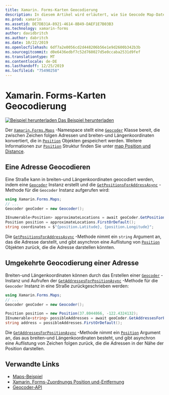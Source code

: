 ```yaml
---
title: Xamarin. Forms-Karten Geocodierung
description: In diesem Artikel wird erläutert, wie Sie Geocode Map-Daten mithilfe der xamarin. Forms. Maps Geocoder-Klasse Geocodieren und umkehren.
ms.prod: xamarin
ms.assetid: DE7DB31A-8921-4614-8B49-DAEF1E7B03B3
ms.technology: xamarin-forms
author: davidbritch
ms.author: dabritch
ms.date: 10/22/2019
ms.openlocfilehash: 6df7a2e0056cd2d448206b56e1e9d2600b342b3b
ms.sourcegitcommit: d0e6436edbf7c52d760027d5e0ccaba2531d9fef
ms.translationtype: MT
ms.contentlocale: de-DE
ms.lasthandoff: 12/25/2019
ms.locfileid: "75490258"
---
```

# <a name="xamarinforms-map-geocoding"></a>Xamarin. Forms-Karten Geocodierung

[![Beispiel herunterladen](~/media/shared/download.png) Das Beispiel herunterladen](https://docs.microsoft.com/samples/xamarin/xamarin-forms-samples/workingwithmaps)

Der [`Xamarin.Forms.Maps`](xref:Xamarin.Forms.Maps) -Namespace stellt eine [`Geocoder`](xref:Xamarin.Forms.Maps.Geocoder) Klasse bereit, die zwischen Zeichen folgen Adressen und breiten-und Längenkoordinaten konvertiert, die in [`Position`](xref:Xamarin.Forms.Maps.Position) Objekten gespeichert werden. Weitere Informationen zur [`Position`](xref:Xamarin.Forms.Maps.Position) Struktur finden Sie unter [map Position und Distance](position-distance.md).

## <a name="geocode-an-address"></a>Eine Adresse Geocodieren

Eine Straße kann in breiten-und Längenkoordinaten geocodiert werden, indem eine [`Geocoder`](xref:Xamarin.Forms.Maps.Geocoder) Instanz erstellt und die [`GetPositionsForAddressAsync`](xref:Xamarin.Forms.Maps.Geocoder.GetPositionsForAddressAsync*) -Methode für die `Geocoder` Instanz aufgerufen wird:

```csharp
using Xamarin.Forms.Maps;
// ...
Geocoder geoCoder = new Geocoder();

IEnumerable<Position> approximateLocations = await geoCoder.GetPositionsForAddressAsync("Pacific Ave, San Francisco, California");
Position position = approximateLocations.FirstOrDefault();
string coordinates = $"{position.Latitude}, {position.Longitude}";
```

Die [`GetPositionsForAddressAsync`](xref:Xamarin.Forms.Maps.Geocoder.GetPositionsForAddressAsync*) -Methode nimmt ein `string` Argument an, das die Adresse darstellt, und gibt asynchron eine Auflistung von [`Position`](xref:Xamarin.Forms.Maps.Position) Objekten zurück, die die Adresse darstellen könnten.

## <a name="reverse-geocode-an-address"></a>Umgekehrte Geocodierung einer Adresse

Breiten-und Längenkoordinaten können durch das Erstellen einer [`Geocoder`](xref:Xamarin.Forms.Maps.Geocoder) -Instanz und Aufrufen der [`GetAddressesForPositionAsync`](xref:Xamarin.Forms.Maps.Geocoder.GetAddressesForPositionAsync*) -Methode für die `Geocoder` Instanz in eine Straße zurückgeschrieben werden:

```csharp
using Xamarin.Forms.Maps;
// ...
Geocoder geoCoder = new Geocoder();

Position position = new Position(37.8044866, -122.4324132);
IEnumerable<string> possibleAddresses = await geoCoder.GetAddressesForPositionAsync(position);
string address = possibleAddresses.FirstOrDefault();
```

Die [`GetAddressesForPositionAsync`](xref:Xamarin.Forms.Maps.Geocoder.GetAddressesForPositionAsync*) -Methode nimmt ein [`Position`](xref:Xamarin.Forms.Maps.Position) Argument an, das aus breiten-und Längenkoordinaten besteht, und gibt asynchron eine Auflistung von Zeichen folgen zurück, die die Adressen in der Nähe der Position darstellen.

## <a name="related-links"></a>Verwandte Links

- [Maps-Beispiel](https://docs.microsoft.com/samples/xamarin/xamarin-forms-samples/workingwithmaps)
- [Xamarin. Forms-Zuordnungs Position und-Entfernung](position-distance.md)
- [Geocoder-API](xref:Xamarin.Forms.Maps.Geocoder)
